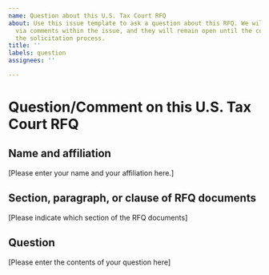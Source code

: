 ```yaml
---
name: Question about this U.S. Tax Court RFQ
about: Use this issue template to ask a question about this RFQ. We will answer questions
  via comments within the issue, and they will remain open until the conclusion of
  the solicitation process.
title: ''
labels: question
assignees: ''

---
```


# Question/Comment on this U.S. Tax Court RFQ

## Name and affiliation

[Please enter your name and your affiliation here.]

## Section, paragraph, or clause of RFQ documents

[Please indicate which section of the RFQ documents]

## Question

[Please enter the contents of your question here]
